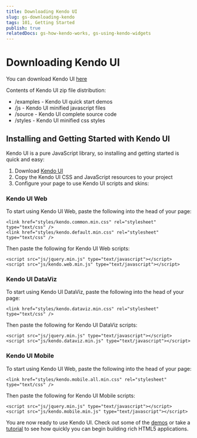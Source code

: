 ```yaml
---
title: Downloading Kendo UI
slug: gs-downloading-kendo
tags: 101, Getting Started
publish: true
relatedDocs: gs-how-kendo-works, gs-using-kendo-widgets
---
```


# Downloading Kendo UI

You can download Kendo UI [here](http://www.kendoui.com/download)

Contents of Kendo UI zip file distribution:

* /examples - Kendo UI quick start demos
* /js - Kendo UI minified javascript files
* /source - Kendo UI complete source code
* /styles - Kendo UI minified css styles

## Installing and Getting Started with Kendo UI

Kendo UI is a pure JavaScript library, so installing and getting started is quick and easy:

1. Download [Kendo UI](http://www.kendoui.com/download)
2. Copy the Kendo UI CSS and JavaScript resources to your project
3. Configure your page to use Kendo UI scripts and skins:  

### Kendo UI Web

To start using Kendo UI Web, paste the following into the head of your page:

    <link href="styles/kendo.common.min.css" rel="stylesheet" type="text/css" />
    <link href="styles/kendo.default.min.css" rel="stylesheet" type="text/css" />

Then paste the following for Kendo UI Web scripts:

    <script src="js/jquery.min.js" type="text/javascript"></script>
    <script src="js/kendo.web.min.js" type="text/javascript"></script>

### Kendo UI DataViz

To start using Kendo UI DataViz, paste the following into the head of your page:

    <link href="styles/kendo.dataviz.min.css" rel="stylesheet" type="text/css" />

Then paste the following for Kendo UI DataViz scripts:

    <script src="js/jquery.min.js" type="text/javascript"></script>
    <script src="js/kendo.dataviz.min.js" type="text/javascript"></script>

### Kendo UI Mobile

To start using Kendo UI Web, paste the following into the head of your page:

    <link href="styles/kendo.mobile.all.min.css" rel="stylesheet" type="text/css" />

Then paste the following for Kendo UI Mobile scripts:

    <script src="js/jquery.min.js" type="text/javascript"></script>
    <script src="js/kendo.mobile.min.js" type="text/javascript"></script>
    
You are now ready to use Kendo UI. Check out some of the [demos](http://demos.kendoui.com) or take a [tutorial](http://docs.kendoui.com/tutorials) to see how quickly you can begin building rich HTML5 applications.